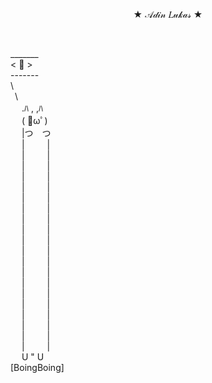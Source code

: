 <div align='center'>
  <p>★ 𝒜𝒹𝒾𝓃 𝐿𝓊𝓀𝒶𝓈 ★ </p>
  <br>
</div>
    <p>
 _______<br>
< 🦧 ><br>
 -------<br>
        \<br>
        &ensp;\<br>
&emsp;           .ﾊ , ,ﾊ<br>
&emsp;           ( ﾟωﾟ)<br>
&emsp;           |つ&emsp;つ<br>
&emsp;           |  &emsp;&emsp; |<br>
&emsp;           |  &emsp;&emsp; |<br>
&emsp;           |  &emsp;&emsp; |<br>
&emsp;           |  &emsp;&emsp; |<br>
&emsp;           |  &emsp;&emsp; |<br>
&emsp;           |  &emsp;&emsp; |<br>
&emsp;           |  &emsp;&emsp; |<br>
&emsp;           |  &emsp;&emsp; |<br>
&emsp;           |  &emsp;&emsp; |<br>
&emsp;           |  &emsp;&emsp; |<br>
&emsp;           |  &emsp;&emsp; |<br>
&emsp;           |  &emsp;&emsp; |<br>
&emsp;           |  &emsp;&emsp; |<br>
&emsp;           |  &emsp;&emsp; |<br>
&emsp;           |  &emsp;&emsp; |<br>
&emsp;           |  &emsp;&emsp; |<br>
&emsp;           |  &emsp;&emsp; |<br>
&emsp;           |  &emsp;&emsp; |<br>
&emsp;           |  &emsp;&emsp; |<br>
&emsp;           |  &emsp;&emsp; |<br>
&emsp;          U   "  U<br>
     [BoingBoing]

  </p>
<!--
**Lukeisun/Lukeisun** is a ✨ _special_ ✨ repository because its `README.md` (this file) appears on your GitHub profile.

Here are some ideas to get you started:

- 🔭 I’m currently working on ...
- 🌱 I’m currently learning ...
- 👯 I’m looking to collaborate on ...
- 🤔 I’m looking for help with ...
- 💬 Ask me about ...
- 📫 How to reach me: ...
- 😄 Pronouns: ...
- ⚡ Fun fact: ...
-->
